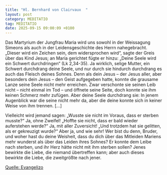 ```yaml
---
title: "Hl. Bernhard von Clairvaux  "
layout: post
category: MEDITATIO
tag: MEDITATIO
date: 2025-09-15 09:00:09 +0100
---
```

Das Martyrium der Jungfrau Maria wird uns sowohl in der Weissagung Simeons als auch in der Leidensgeschichte des Herrn nahegebracht. „Dieser wird ein Zeichen sein, dem widersprochen wird“, sagte der Greis über das Kind Jesus; an Maria gerichtet fügte er hinzu: „Deine Seele wird ein Schwert durchdringen“ (Lk 2,34-35).<!--more--> Ja wirklich, selige Mutter, ein Schwert durchdrang deine Seele, und nur durch sie hindurch durchdrang es auch das Fleisch deines Sohnes. Denn als dein Jesus – der Jesus aller, aber besonders dein Jesus – den Geist aufgegeben hatte, konnte die grausame Lanze seine Seele nicht mehr erreichen. Zwar verschonte sie seinen Leib nicht – nicht einmal im Tod – und öffnete seine Seite, doch konnte sie ihm keinen Schmerz mehr zufügen. Aber deine Seele durchdrang sie: In jenem Augenblick war die seine nicht mehr da, aber die deine konnte sich in keiner Weise von ihm trennen. [...]
         
Vielleicht wird jemand sagen: „Wusste sie nicht im Voraus, dass er sterben musste?“ Ja, ohne Zweifel! „Hoffte sie nicht, dass er bald wieder auferstehen werde?“ Ja, mit aller Zuversicht! „Und trotzdem hat sie gelitten, als er gekreuzigt wurde?“ Aber ja, und wie sehr! Wer bist du denn, Bruder, und woher hast du deine Weisheit, dass du dich über das Mitleiden Mariens mehr wunderst als über das Leiden ihres Sohnes? Er konnte dem Leibe nach sterben, und ihr Herz hätte nicht mit ihm sterben sollen? Jenes bewirkte die Liebe, die niemand übertreffen kann; aber auch dieses bewirkte die Liebe, die zweitgrößte nach jener.

[Quelle: Evangelizo](https://evangeliumtagfuertag.org/DE/gospel)